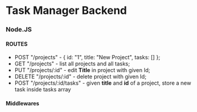 # Task Manager Backend

### Node.JS

#### ROUTES

- POST "/projects" - { id: "1", title: "New Project", tasks: [] };
- GET "/projects" - list all projects and all tasks;
- PUT "/projects/:id" - edit **Title** in project with given Id;
- DELETE "/projects/:id" - delete project with given Id;
- POST "/projects/:id/tasks" - given **title** and **id** of a project, store a new task inside tasks array

#### Middlewares
